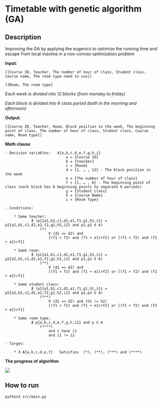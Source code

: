 # Timetable with genetic algorithm (GA)


## Description

Improving the GA by applying the eugenics to optimize the running time and escape from local maxima in a non-convex optimization problem


**Input**:

    [[Course ID, Teacher, The number of hour of class, Student class, Course name, The room type need to use]]

    [[Room, The room type]

*Each week is divided into 12 blocks (from monday to friday)*

*Each block is divided into 6 class period (both in the morning and afternoon)*

**Output**:

    [[Course ID, Teacher, Room, Block position in the week, The beginning point of class, The number of hour of class, Student class, Course name, Room type]]

**Math clause**

    - Decision variables:   A{a,b,c,d,e,f,g,h,i} 
                                a = {Course ID}
                                b = {teacher} 
                                c = {Room} 
                                d = {1, … , 12} - The block position in the week 
                                e = {The number of hour of class} 
                                f = {1, … , 6} - The beginning point of class (each block has 6 beginning points to separate 6 periods)
                                g = {Student class}
                                h = {Course Name}
                                i = {Room Type}

    - Conditions:    

        * Same teacher:       
                ∄ (p1{a1,b1,c1,d1,e1,f1,g1,h1,i1} = p2{a2,b1,c2,d2,e2,f2,g2,h2,i2} and p1,p2 ∈ A) 	
                    (*)
	                    ∀ (d1 == d2) and 
			            [(f1 < f2) and (f1 + e1)>f2] or [(f1 > f2) and (f2 + e2)>f1] 

        * Same room:          
                ∄ (p1{a1,b1,c1,d1,e1,f1,g1,h1,i1} = p2{a2,b2,c1,d2,e2,f2,g2,h2,i2} and p1,p2 ∈ A)
                    (**)
	                    ∀ (d1 == d2) and 
			            [(f1 < f2) and (f1 + e1)>f2] or [(f1 > f2) and (f2 + e2)>f1]

        * Same student class: 
                ∄ (p1{a1,b1,c1,d1,e1,f1,g1,h1,i1} = p2{a2,b2,c2,d2,e2,f2,g1,h2,i2} and p1,p2 ∈ A)
                    (***)
	                    ∀ (d1 == d2) and (h1 != h2)
			            [(f1 < f2) and (f1 + e1)>f2] or [(f1 > f2) and (f2 + e2)>f1]

        * Same room type:
                ∄ p{a,b,c,d,e,f,g,h,i2} and p ∈ A
                    (****)
                        and c have i1
                        and i1 != i2

    - Target:

        * ∃ A{a,b,c,d,e,f}   Satisfies  (*), (**), (***) and (****)

**The progress of algorithm**

![](https://gitlab.com/ha_algorithm/timetable/uploads/fa77d61efad4fc50588542cb1323f4bd/image.png)


## How to run 
    python3 src/main.py
